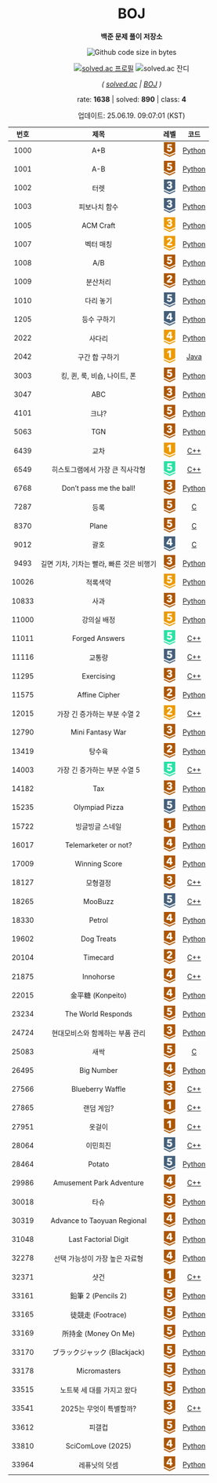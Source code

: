 <div align="center">

# BOJ

**백준 문제 풀이 저장소**

![Github code size in bytes](https://img.shields.io/github/languages/code-size/b1nknet/boj?style=flat-square)

[![solved.ac 프로필](http://mazassumnida.wtf/api/v2/generate_badge?boj=ftw_0x00)](https://solved.ac/ftw_0x00)
![solved.ac 잔디](http://mazandi.herokuapp.com/api?handle=ftw_0x00&theme=dark)

*( [solved.ac](https://solved.ac/ftw_0x00) | [BOJ](https://acmicpc.net/user/ftw_0x00) )*

rate: **1638** | solved: **890** | class: **4**

업데이트: 25.06.19. 09:07:01 (KST)

</div>
<div align="center">

| 번호 | 제목 | 레벨 | 코드 |
|:---:|:---:|:---:|:---:|
| 1000 | A+B | <img style="height:30px;" src="src/tier/1.svg"> | [Python](./01xxx/1000.py) |
| 1001 | A-B | <img style="height:30px;" src="src/tier/1.svg"> | [Python](./01xxx/1001.py) |
| 1002 | 터렛 | <img style="height:30px;" src="src/tier/8.svg"> | [Python](./01xxx/1002.py) |
| 1003 | 피보나치 함수 | <img style="height:30px;" src="src/tier/8.svg"> | [Python](./01xxx/1003.py) |
| 1005 | ACM Craft | <img style="height:30px;" src="src/tier/13.svg"> | [Python](./01xxx/1005.py) |
| 1007 | 벡터 매칭 | <img style="height:30px;" src="src/tier/14.svg"> | [Python](./01xxx/1007.py) |
| 1008 | A/B | <img style="height:30px;" src="src/tier/1.svg"> | [Python](./01xxx/1008.py) |
| 1009 | 분산처리 | <img style="height:30px;" src="src/tier/4.svg"> | [Python](./01xxx/1009.py) |
| 1010 | 다리 놓기 | <img style="height:30px;" src="src/tier/6.svg"> | [Python](./01xxx/1010.py) |
| 1205 | 등수 구하기 | <img style="height:30px;" src="src/tier/7.svg"> | [Python](./01xxx/1205.py) |
| 2022 | 사다리 | <img style="height:30px;" src="src/tier/12.svg"> | [Python](./02xxx/2022.py) |
| 2042 | 구간 합 구하기 | <img style="height:30px;" src="src/tier/15.svg"> | [Java](./02xxx/2042.java) |
| 3003 | 킹, 퀸, 룩, 비숍, 나이트, 폰 | <img style="height:30px;" src="src/tier/1.svg"> | [Python](./03xxx/3003.py) |
| 3047 | ABC | <img style="height:30px;" src="src/tier/3.svg"> | [Python](./03xxx/3047.py) |
| 4101 | 크냐? | <img style="height:30px;" src="src/tier/1.svg"> | [Python](./04xxx/4101.py) |
| 5063 | TGN | <img style="height:30px;" src="src/tier/3.svg"> | [Python](./05xxx/5063.py) |
| 6439 | 교차 | <img style="height:30px;" src="src/tier/15.svg"> | [C++](./06xxx/6439.cpp) |
| 6549 | 히스토그램에서 가장 큰 직사각형 | <img style="height:30px;" src="src/tier/16.svg"> | [C++](./06xxx/6549.cpp) |
| 6768 | Don’t pass me the ball! | <img style="height:30px;" src="src/tier/3.svg"> | [Python](./06xxx/6768.py) |
| 7287 | 등록 | <img style="height:30px;" src="src/tier/1.svg"> | [C](./07xxx/7287.c) |
| 8370 | Plane | <img style="height:30px;" src="src/tier/1.svg"> | [C](./08xxx/8370.c) |
| 9012 | 괄호 | <img style="height:30px;" src="src/tier/7.svg"> | [C](./09xxx/9012.c) |
| 9493 | 길면 기차, 기차는 빨라, 빠른 것은 비행기 | <img style="height:30px;" src="src/tier/3.svg"> | [Python](./09xxx/9493.py) |
| 10026 | 적록색약 | <img style="height:30px;" src="src/tier/11.svg"> | [Python](./10xxx/10026.py) |
| 10833 | 사과 | <img style="height:30px;" src="src/tier/3.svg"> | [Python](./10xxx/10833.py) |
| 11000 | 강의실 배정 | <img style="height:30px;" src="src/tier/11.svg"> | [Python](./11xxx/11000.py) |
| 11011 | Forged Answers | <img style="height:30px;" src="src/tier/16.svg"> | [C++](./11xxx/11011.cpp) |
| 11116 | 교통량 | <img style="height:30px;" src="src/tier/6.svg"> | [C++](./11xxx/11116.cpp) |
| 11295 | Exercising | <img style="height:30px;" src="src/tier/3.svg"> | [C++](./11xxx/11295.cpp) |
| 11575 | Affine Cipher | <img style="height:30px;" src="src/tier/4.svg"> | [Python](./11xxx/11575.py) |
| 12015 | 가장 긴 증가하는 부분 수열 2 | <img style="height:30px;" src="src/tier/14.svg"> | [C++](./12xxx/12015.cpp) |
| 12790 | Mini Fantasy War | <img style="height:30px;" src="src/tier/3.svg"> | [Python](./12xxx/12790.py) |
| 13419 | 탕수육 | <img style="height:30px;" src="src/tier/4.svg"> | [Python](./13xxx/13419.py) |
| 14003 | 가장 긴 증가하는 부분 수열 5 | <img style="height:30px;" src="src/tier/16.svg"> | [C++](./14xxx/14003.cpp) |
| 14182 | Tax | <img style="height:30px;" src="src/tier/3.svg"> | [Python](./14xxx/14182.py) |
| 15235 | Olympiad Pizza | <img style="height:30px;" src="src/tier/6.svg"> | [Python](./15xxx/15235.py) |
| 15722 | 빙글빙글 스네일 | <img style="height:30px;" src="src/tier/5.svg"> | [Python](./15xxx/15722.py) |
| 16017 | Telemarketer or not? | <img style="height:30px;" src="src/tier/2.svg"> | [Python](./16xxx/16017.py) |
| 17009 | Winning Score | <img style="height:30px;" src="src/tier/2.svg"> | [Python](./17xxx/17009.py) |
| 18127 | 모형결정 | <img style="height:30px;" src="src/tier/3.svg"> | [C++](./18xxx/18127.cpp) |
| 18265 | MooBuzz | <img style="height:30px;" src="src/tier/6.svg"> | [C++](./18xxx/18265.cpp) |
| 18330 | Petrol | <img style="height:30px;" src="src/tier/2.svg"> | [Python](./18xxx/18330.py) |
| 19602 | Dog Treats | <img style="height:30px;" src="src/tier/2.svg"> | [Python](./19xxx/19602.py) |
| 20104 | Timecard | <img style="height:30px;" src="src/tier/4.svg"> | [C++](./20xxx/20104.cpp) |
| 21875 | Innohorse | <img style="height:30px;" src="src/tier/2.svg"> | [C++](./21xxx/21875.cpp) |
| 22015 | 金平糖 (Konpeito) | <img style="height:30px;" src="src/tier/2.svg"> | [Python](./22xxx/22015.py) |
| 23234 | The World Responds | <img style="height:30px;" src="src/tier/1.svg"> | [Python](./23xxx/23234.py) |
| 24724 | 현대모비스와 함께하는 부품 관리 | <img style="height:30px;" src="src/tier/3.svg"> | [Python](./24xxx/24724.py) |
| 25083 | 새싹 | <img style="height:30px;" src="src/tier/1.svg"> | [C](./25xxx/25083.c) |
| 26495 | Big Number | <img style="height:30px;" src="src/tier/2.svg"> | [Python](./26xxx/26495.py) |
| 27566 | Blueberry Waffle | <img style="height:30px;" src="src/tier/3.svg"> | [C++](./27xxx/27566.cpp) |
| 27865 | 랜덤 게임? | <img style="height:30px;" src="src/tier/5.svg"> | [C++](./27xxx/27865.cpp) |
| 27951 | 옷걸이 | <img style="height:30px;" src="src/tier/5.svg"> | [C++](./27xxx/27951.cpp) |
| 28064 | 이민희진 | <img style="height:30px;" src="src/tier/6.svg"> | [C++](./28xxx/28064.cpp) |
| 28464 | Potato | <img style="height:30px;" src="src/tier/6.svg"> | [Python](./28xxx/28464.py) |
| 29986 | Amusement Park Adventure | <img style="height:30px;" src="src/tier/2.svg"> | [C++](./29xxx/29986.cpp) |
| 30018 | 타슈 | <img style="height:30px;" src="src/tier/3.svg"> | [Python](./30xxx/30018.py) |
| 30319 | Advance to Taoyuan Regional | <img style="height:30px;" src="src/tier/2.svg"> | [Python](./30xxx/30319.py) |
| 31048 | Last Factorial Digit | <img style="height:30px;" src="src/tier/2.svg"> | [Python](./31xxx/31048.py) |
| 32278 | 선택 가능성이 가장 높은 자료형 | <img style="height:30px;" src="src/tier/2.svg"> | [Python](./32xxx/32278.py) |
| 32371 | 샷건 | <img style="height:30px;" src="src/tier/5.svg"> | [C++](./32xxx/32371.cpp) |
| 33161 | 鉛筆 2 (Pencils 2) | <img style="height:30px;" src="src/tier/1.svg"> | [Python](./33xxx/33161.py) |
| 33165 | 徒競走 (Footrace) | <img style="height:30px;" src="src/tier/1.svg"> | [Python](./33xxx/33165.py) |
| 33169 | 所持金 (Money On Me) | <img style="height:30px;" src="src/tier/1.svg"> | [Python](./33xxx/33169.py) |
| 33170 | ブラックジャック (Blackjack) | <img style="height:30px;" src="src/tier/1.svg"> | [Python](./33xxx/33170.py) |
| 33178 | Micromasters | <img style="height:30px;" src="src/tier/1.svg"> | [Python](./33xxx/33178.py) |
| 33515 | 노트북 세 대를 가지고 왔다 | <img style="height:30px;" src="src/tier/1.svg"> | [Python](./33xxx/33515.py) |
| 33541 | 2025는 무엇이 특별할까? | <img style="height:30px;" src="src/tier/3.svg"> | [C++](./33xxx/33541.cpp) |
| 33612 | 피갤컵 | <img style="height:30px;" src="src/tier/1.svg"> | [Python](./33xxx/33612.py) |
| 33810 | SciComLove (2025) | <img style="height:30px;" src="src/tier/2.svg"> | [Python](./33xxx/33810.py) |
| 33964 | 레퓨닛의 덧셈 | <img style="height:30px;" src="src/tier/2.svg"> | [Python](./33xxx/33964.py) |

</div>